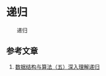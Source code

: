 #  递归

　　递归

## 参考文章

1. [数据结构与算法（五）深入理解递归](https://chiclaim.blog.csdn.net/article/details/80536238)

